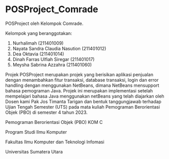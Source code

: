 # POSProject_Comrade
POSProject oleh Kelompok Comrade.

Kelompok yang beranggotakan:
1. Nurhalimah (211401009)
2. Nayata Sandra Claudia Nasution (211401012)
3. Dea Oktavia (211401014)
4. Dinah Farras Ulfiah Siregar (211401017)
5. Meysha Sabrina Azzahra (211401060)

Projek POSProject merupakan projek yang berisikan aplikasi penjualan dengan menambahkan fitur transaksi, database transaksi, login dan error handling dengan menggunakan NetBeans, dimana NetBeans mensupport bahasa pemograman Java. Projek ini merupakan implementasi setelah mempelajari bahasa Java menggunakan netBeans yang telah diajarkan oleh Dosen kami Pak Jos Timanta Tarigan dan bentuk tanggungjawab terhadap Ujian Tengah Semester (UTS) pada mata kuliah Pemograman Berorientasi Objek (PBO) di semester 4 tahun 2023.



Pemograman Berorientasi Objek (PBO) KOM C

Program Studi Ilmu Komputer

Fakultas Ilmu Komputer dan Teknologi Infomasi

Universitas Sumatera Utara
